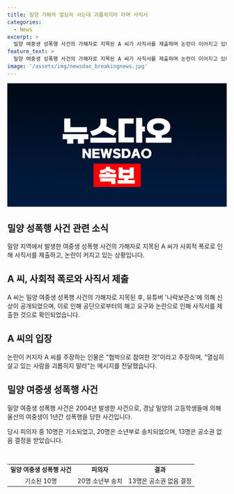 ```yaml
---
title: 밀양 가해자 열심히 사는데 괴롭히지마 라며 사직서
categories:
  - News
excerpt: >
  밀양 여중생 성폭행 사건의 가해자로 지목된 A 씨가 사직서를 제출하며 논란이 이어지고 있다. 유튜버 나락보관소가 A 씨를 지목한 데 이어, A 씨는 해고 요구에 힘들어 사직서를 제출했다. 그러나 A 씨는 협박당한 것이라고 주장하며 논란을 부인했다. 이에 사회적 관심이 집중되는 가운데, 밀양 여중생 성폭행 사건의 상처가 재조명되고 있다.
feature_text: >
  밀양 여중생 성폭행 사건의 가해자로 지목된 A 씨가 사직서를 제출하며 논란이 이어지고 있다. 유튜버 나락보관소가 A 씨를 지목한 데 이어, A 씨는 해고 요구에 힘들어 사직서를 제출했다. 그러나 A 씨는 협박당한 것이라고 주장하며 논란을 부인했다. 이에 사회적 관심이 집중되는 가운데, 밀양 여중생 성폭행 사건의 상처가 재조명되고 있다.
image: '/assets/img/newsdao_breakingnews.jpg'
---
```


<p><img src="/assets/img/newsdao_breakingnews.jpg" alt="firstkoreanews 속보" /></p>

<h2 data-ke-size="size26">밀양 성폭행 사건 관련 소식</h2>

<p data-ke-size="size16">밀양 지역에서 발생한 여중생 성폭행 사건의 가해자로 지목된 A 씨가 사회적 폭로로 인해 사직서를 제출하고, 논란이 커지고 있는 상황입니다.</p>

<h2 data-ke-size="size24">A 씨, 사회적 폭로와 사직서 제출</h2>

<p data-ke-size="size16">A 씨는 밀양 여중생 성폭행 사건의 가해자로 지목된 후, 유튜버 '나락보관소'에 의해 신상이 공개되었으며, 이로 인해 공단으로부터의 해고 요구와 논란으로 인해 사직서를 제출한 것으로 확인되었습니다. </p>

<h2 data-ke-size="size24">A 씨의 입장</h2>

<p data-ke-size="size16">논란이 커지자 A 씨를 주장하는 인물은 "협박으로 참여한 것"이라고 주장하며, "열심히 살고 있는 사람을 괴롭히지 말라"는 메시지를 전달했습니다.</p>

<h2 data-ke-size="size24">밀양 여중생 성폭행 사건</h2>

<p data-ke-size="size16">밀양 여중생 성폭행 사건은 2004년 발생한 사건으로, 경남 밀양의 고등학생들에 의해 울산의 여중생이 1년간 성폭행을 당한 사건입니다.</p>

<p data-ke-size="size16">당시 피의자 중 10명은 기소되었고, 20명은 소년부로 송치되었으며, 13명은 공소권 없음 결정을 받았습니다.</p>

<p data-ke-size="size16">&nbsp;</p>

<table>
    <tbody>
        <tr>
            <td style="text-align: center; height: 17px;"><b>밀양 여중생 성폭행 사건</b></td>
        <td style="text-align: center; height: 17px;"><b>피의자</b></td>
        <td style="text-align: center; height: 17px;"><b>결과</b></td>
    </tr>
    <tr>
        <td style="text-align: center; height: 17px;">기소된 10명</td>
        <td style="text-align: center; height: 17px;">20명 소년부 송치</td>
        <td style="text-align: center; height: 17px;">13명은 공소권 없음 결정</td>
    </tr>
</tbody>
</table>

<p data-ke-size="size16">&nbsp;</p>

